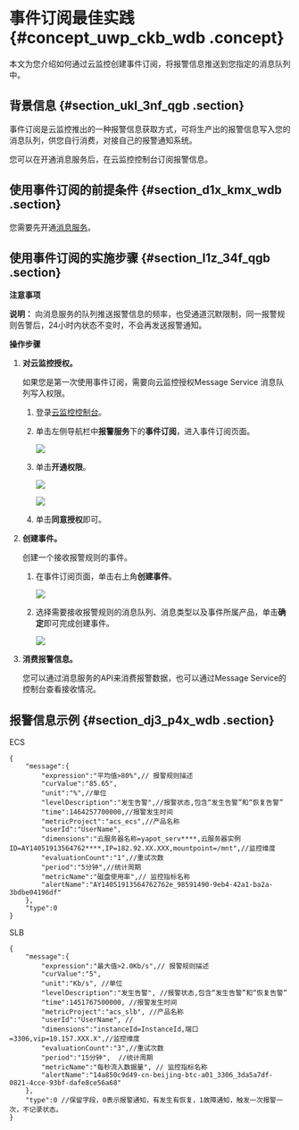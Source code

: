 # 事件订阅最佳实践 {#concept_uwp_ckb_wdb .concept}

本文为您介绍如何通过云监控创建事件订阅，将报警信息推送到您指定的消息队列中。

## 背景信息 {#section_ukl_3nf_qgb .section}

事件订阅是云监控推出的一种报警信息获取方式，可将生产出的报警信息写入您的消息队列，供您自行消费，对接自己的报警通知系统。

您可以在开通消息服务后，在云监控控制台订阅报警信息。

## 使用事件订阅的前提条件 {#section_d1x_kmx_wdb .section}

您需要先开通[消息服务](https://www.aliyun.com/product/mns)。

## 使用事件订阅的实施步骤 {#section_l1z_34f_qgb .section}

**注意事项**

**说明：** 向消息服务的队列推送报警信息的频率，也受通道沉默限制，同一报警规则告警后，24小时内状态不变时，不会再发送报警通知。

**操作步骤**

1.  **对云监控授权。**

    如果您是第一次使用事件订阅，需要向云监控授权Message Service 消息队列写入权限。

    1.  登录[云监控控制台](https://cloudmonitor.console.aliyun.com/)。
    2.  单击左侧导航栏中**报警服务**下的**事件订阅**，进入事件订阅页面。

        ![](http://static-aliyun-doc.oss-cn-hangzhou.aliyuncs.com/assets/img/6230/15532359623206_zh-CN.png)

    3.  单击**开通权限**。

        ![](http://static-aliyun-doc.oss-cn-hangzhou.aliyuncs.com/assets/img/6230/15532359623207_zh-CN.png)

        ![](http://static-aliyun-doc.oss-cn-hangzhou.aliyuncs.com/assets/img/6230/15532359623208_zh-CN.png)

    4.  单击**同意授权**即可。
2.  **创建事件。**

    创建一个接收报警规则的事件。

    1.  在事件订阅页面，单击右上角**创建事件**。

        ![](http://static-aliyun-doc.oss-cn-hangzhou.aliyuncs.com/assets/img/6230/15532359623211_zh-CN.png)

    2.  选择需要接收报警规则的消息队列、消息类型以及事件所属产品，单击**确定**即可完成创建事件。

        ![](http://static-aliyun-doc.oss-cn-hangzhou.aliyuncs.com/assets/img/6230/15532359623212_zh-CN.png)

3.  **消费报警信息。**

    您可以通过消息服务的API来消费报警数据，也可以通过Message Service的控制台查看接收情况。


## 报警信息示例 {#section_dj3_p4x_wdb .section}

ECS

```
{
    "message":{
        "expression":"平均值>80%",// 报警规则描述
        "curValue":"85.65",
        "unit":"%",//单位
        "levelDescription":"发生告警",//报警状态,包含“发生告警”和“恢复告警”
        "time":1464257700000,//报警发生时间
        "metricProject":"acs_ecs",//产品名称
        "userId":"UserName",
        "dimensions":"云服务器名称=yapot_serv****,云服务器实例ID=AY14051913564762****,IP=182.92.XX.XXX,mountpoint=/mnt",//监控维度
        "evaluationCount":"1",//重试次数
        "period":"5分钟",//统计周期
        "metricName":"磁盘使用率",// 监控指标名称
        "alertName":"AY14051913564762762e_98591490-9eb4-42a1-ba2a-3bdbe04196df"
    },
    "type":0
}
```

SLB

```
{
    "message":{
        "expression":"最大值>2.0Kb/s",// 报警规则描述
        "curValue":"5",
        "unit":"Kb/s", //单位
        "levelDescription":"发生告警", //报警状态,包含“发生告警”和“恢复告警”
        "time":1451767500000, //报警发生时间
        "metricProject":"acs_slb", //产品名称
        "userId":"UserName", //
        "dimensions":"instanceId=InstanceId,端口=3306,vip=10.157.XXX.X",//监控维度
        "evaluationCount":"3",//重试次数
        "period":"15分钟",  //统计周期
        "metricName":"每秒流入数据量", // 监控指标名称
        "alertName":"14a850c9d49-cn-beijing-btc-a01_3306_3da5a7df-0821-4cce-93bf-dafe8ce56a68"
    },
    "type":0 //保留字段，0表示报警通知，有发生有恢复，1故障通知，触发一次报警一次，不记录状态。
}
```

